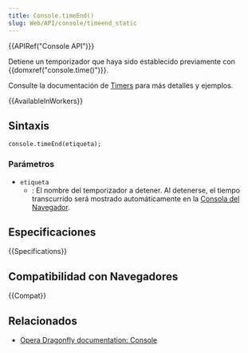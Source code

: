 ```yaml
---
title: Console.timeEnd()
slug: Web/API/console/timeend_static
---
```


{{APIRef("Console API")}}

Detiene un temporizador que haya sido establecido previamente con {{domxref("console.time()")}}.

Consulte la documentación de [Timers](/es/docs/Web/API/console#Timers) para más detalles y ejemplos.

{{AvailableInWorkers}}

## Sintaxis

```
console.timeEnd(etiqueta);
```

### Parámetros

- `etiqueta`
  - : El nombre del temporizador a detener. Al detenerse, el tiempo transcurrido será mostrado automáticamente en la [Consola del Navegador](/es/docs/Tools/Web_Console).

## Especificaciones

{{Specifications}}

## Compatibilidad con Navegadores

{{Compat}}

## Relacionados

- [Opera Dragonfly documentation: Console](http://www.opera.com/dragonfly/documentation/console/)
